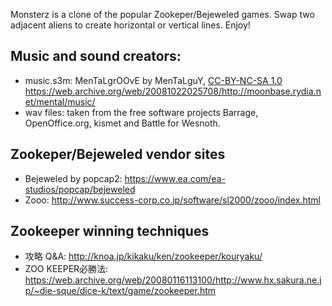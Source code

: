 Monsterz is a clone of the popular Zookeper/Bejeweled games. Swap
two adjacent aliens to create horizontal or vertical lines. Enjoy!

## Music and sound creators:
- music.s3m: MenTaLgrOOvE by MenTaLguY, [CC-BY-NC-SA 1.0](https://creativecommons.org/licenses/by-nc-sa/1.0/)
	https://web.archive.org/web/20081022025708/http://moonbase.rydia.net/mental/music/
- wav files: taken from the free software projects Barrage, OpenOffice.org,
  kismet and Battle for Wesnoth.

## Zookeper/Bejeweled vendor sites
- Bejeweled by popcap2: https://www.ea.com/ea-studios/popcap/bejeweled
- Zooo: http://www.success-corp.co.jp/software/sl2000/zooo/index.html

## Zookeeper winning techniques
- 攻略 Q&A: http://knoa.jp/kikaku/ken/zookeeper/kouryaku/
- ZOO KEEPER必勝法:
  https://web.archive.org/web/20080116113100/http://www.hx.sakura.ne.jp/~die-sque/dice-k/text/game/zookeeper.htm

